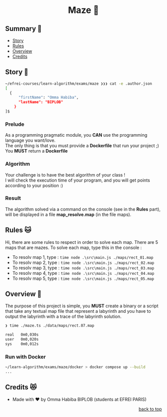 <h1 align="center">
  Maze 🦄
</h1>

## <a name='summary'> Summary 🦄</a>

* [Story](#story)
* [Rules](#rules)
* [Overview](#overview)
* [Credits](#credits)

## <a name='story'>Story 🦊</a>

```sh
~/efrei-courses/learn-algorithm/exams/maze ❯❯❯ cat -e .author.json
[
  {
      "firstName": "Omma Habiba",
      "lastName": "BIPLOB"
    }
]$
```

### Prelude

As a programming pragmatic module, you **CAN** use the programming language you want/love.<br />
The only thing is that you must provide a **Dockerfile** that run your project ;)
You **MUST** return a **Dockerfile**

### Algorithm

Your challenge is to have the best algorithm of your class ! <br />
I will check the execution time of your program, and you will get points according to your position :)

### Result

The algorithm solved via a command on the console (see in the **Rules** part), will be displayed in a file **map_resolve.map** (in the file maps).

## <a name='rules'> Rules 🐱</a>

Hi, there are some rules to respect in order to solve each map. There are 5 maps that are mazes. To solve each map, type this in the console :

* To resolv map 1, type : ```time node .\src\main.js ./maps/rect_01.map``` 
* To resolv map 2, type : ```time node .\src\main.js ./maps/rect_02.map```
* To resolv map 3, type : ```time node .\src\main.js ./maps/rect_03.map``` 
* To resolv map 4, type : ```time node .\src\main.js ./maps/rect_04.map``` 
* To resolv map 5, type : ```time node .\src\main.js ./maps/rect_05.map```

## <a name='overview'>Overview 🐨</a>

The purpose of this project is simple, you **MUST** create a binary or a script that take any textual map file that represent a labyrinth and you have to output the labyrinth with a trace of the labyrinth solution.
```sh
❯ time ./maze.ts ./data/maps/rect.07.map

real   0m0,030s
user   0m0,020s
sys    0m0,012s
```

### Run with Docker
```sh
~/learn-algorithm/exams/maze/docker > docker compose up --build
...
```

## <a name='credits'>Credits 😻</a>

* Made with ❤ by Omma Habiba BIPLOB (students at EFREI PARIS)

<p align="right"><a href="#top">back to top</a></p>
